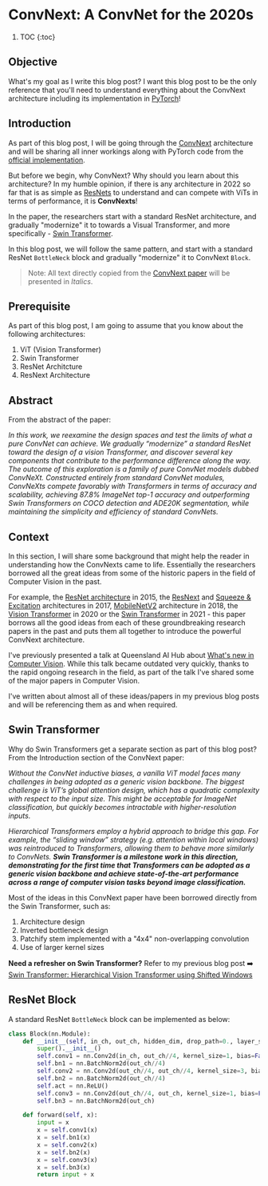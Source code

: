 # ConvNext: A ConvNet for the 2020s

1. TOC 
{:toc}


## Objective
What's my goal as I write this blog post? I want this blog post to be the only reference that you'll need to understand everything about the ConvNext architecture including its implementation in [PyTorch](https://pytorch.org/)! 

## Introduction
As part of this blog post, I will be going through the [ConvNext](https://arxiv.org/abs/2201.03545) architecture and will be sharing all inner workings along with PyTorch code from the [official implementation](https://github.com/facebookresearch/ConvNeXt).

But before we begin, why ConvNext? Why should you learn about this architecture? In my humble opinion, if there is any architecture in 2022 so far that is as simple as [ResNets](https://arxiv.org/abs/1512.03385?context=cs) to understand and can compete with ViTs in terms of performance, it is **ConvNexts**! 

In the paper, the researchers start with a standard ResNet architecture, and gradually "modernize" it to towards a Visual Transformer, and more specifically - [Swin Transformer](https://amaarora.github.io/2022/07/04/swintransformerv1.html). 

In this blog post, we will follow the same pattern, and start with a standard ResNet `BottleNeck` block and gradually "modernize" it to ConvNext `Block`. 

> Note: All text directly copied from the [ConvNext paper](https://arxiv.org/abs/2201.03545) will be presented in *Italics*.

## Prerequisite
As part of this blog post, I am going to assume that you know about the following architectures: 
1. ViT (Vision Transformer)
2. Swin Transformer
3. ResNet Architcture
4. ResNext Architecture

## Abstract
From the abstract of the paper: 

*In this work, we reexamine the design spaces and test the limits of what a pure ConvNet can achieve. We gradually “modernize” a standard ResNet toward the design of a vision Transformer, and discover several key components that contribute to the performance difference along the way. The outcome of this exploration is a family of pure ConvNet models dubbed ConvNeXt. Constructed entirely from standard ConvNet modules, ConvNeXts compete favorably with Transformers in terms of accuracy and scalability, achieving 87.8% ImageNet top-1 accuracy and outperforming Swin Transformers on COCO detection and ADE20K segmentation, while maintaining the simplicity and efficiency of standard ConvNets.*

## Context
In this section, I will share some background that might help the reader in understanding how the ConvNexts came to life. Essentially the researchers borrowed all the great ideas from some of the historic papers in the field of Computer Vision in the past. 

For example, the [ResNet architecture](https://arxiv.org/abs/1512.03385?context=cs) in 2015, the [ResNext](https://arxiv.org/abs/1611.05431?context=cs) and [Squeeze & Excitation](https://arxiv.org/abs/1709.01507) architectures in 2017, [MobileNetV2](https://arxiv.org/abs/1801.04381) architecture in 2018, the [Vision Transformer](https://arxiv.org/abs/2010.11929) in 2020 or the [Swin Transformer](https://arxiv.org/abs/2103.14030) in 2021 - this paper borrows all the good ideas from each of these groundbreaking research papers in the past and puts them all together to introduce the powerful ConvNext architecture.

I've previously presented a talk at Queensland AI Hub about [What's new in Computer Vision](https://www.youtube.com/watch?v=IYg46wNyDgo). While this talk became outdated very quickly, thanks to the rapid ongoing research in the field, as part of the talk I've shared some of the major papers in Computer Vision. 

I've written about almost all of these ideas/papers in my previous blog posts and will be referencing them as and when required. 

## Swin Transformer
Why do Swin Transformers get a separate section as part of this blog post? From the Introduction section of the ConvNext paper: 

*Without the ConvNet inductive biases, a vanilla ViT model faces many challenges in being adopted as a generic vision backbone. The biggest challenge is ViT’s global attention design, which has a quadratic complexity with respect to the input size. This might be acceptable for ImageNet classification, but quickly becomes intractable with higher-resolution inputs.*

*Hierarchical Transformers employ a hybrid approach to bridge this gap. For example, the “sliding window” strategy (e.g. attention within local windows) was reintroduced to Transformers, allowing them to behave more similarly to ConvNets. **Swin Transformer is a milestone work in this direction, demonstrating for the first time that Transformers can be adopted as a generic vision backbone and achieve state-of-the-art performance across a range of computer vision tasks beyond image classification.***

Most of the ideas in this ConvNext paper have been borrowed directly from the Swin Transformer, such as:

1. Architecture design
2. Inverted bottleneck design
3. Patchify stem implemented with a "4x4" non-overlapping convolution
4. Use of larger kernel sizes 

**Need a refresher on Swin Transformer?** Refer to my previous blog post ➡️ [Swin Transformer: Hierarchical Vision Transformer using Shifted Windows](https://amaarora.github.io/2022/07/04/swintransformerv1.html)

## ResNet Block 
A standard ResNet `BottleNeck` block can be implemented as below: 

```python 
class Block(nn.Module):
    def __init__(self, in_ch, out_ch, hidden_dim, drop_path=0., layer_scale_init_value=1e-6):
        super().__init__()
        self.conv1 = nn.Conv2d(in_ch, out_ch//4, kernel_size=1, bias=False) 
        self.bn1 = nn.BatchNorm2d(out_ch//4)
        self.conv2 = nn.Conv2d(out_ch//4, out_ch//4, kernel_size=3, bias=False, padding=1) 
        self.bn2 = nn.BatchNorm2d(out_ch//4)
        self.act = nn.ReLU()
        self.conv3 = nn.Conv2d(out_ch//4, out_ch, kernel_size=1, bias=False) 
        self.bn3 = nn.BatchNorm2d(out_ch)

    def forward(self, x):
        input = x
        x = self.conv1(x)
        x = self.bn1(x)
        x = self.conv2(x)
        x = self.bn2(x)
        x = self.conv3(x)
        x = self.bn3(x)
        return input + x
```